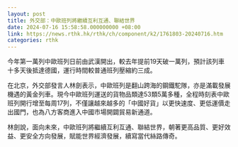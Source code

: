 ```yaml
---
layout: post
title: 外交部：中歐班列將繼續互利互通、聯結世界
date: 2024-07-16 15:58:58.000000000 +08:00
link: https://news.rthk.hk/rthk/ch/component/k2/1761803-20240716.htm
categories: rthk
---
```


今年第一萬列中歐班列日前由武漢開出，較去年提前19天破一萬列，預計該列車十多天後抵達德國，運行時間較普通班列壓縮約三成。

在北京，外交部發言人林劍表示，中歐班列是翻山跨海的鋼鐵駝隊，亦是滿載發展機遇的黃金列車。現今中歐班列運送的貨物品類達53類5萬多種，全程時刻表中歐班列開行增至每周17列，不僅讓越來越多的「中國好貨」以更快速度、更低運價走出國門，也為八方客商進入中國市場開闢貿易新通道。

林劍說，面向未來，中歐班列將繼續互利互通、聯結世界，朝著更高品質、更好效益、更安全方向發展，賦能世界經濟發展，續寫當代絲路傳奇。
